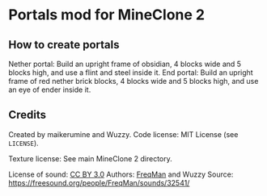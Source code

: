 # Portals mod for MineClone 2
## How to create portals

Nether portal: Build an upright frame of obsidian, 4 blocks wide and 5 blocks high, and use a flint and steel inside it.
End portal: Build an upright frame of red nether brick blocks, 4 blocks wide and 5 blocks high, and use an eye of ender inside it.

## Credits
Created by maikerumine and Wuzzy.
Code license: MIT License (see `LICENSE`).

Texture license: See main MineClone 2 directory.

License of sound: [CC BY 3.0](http://creativecommons.org/licenses/by/3.0/)
Authors: [FreqMan](https://freesound.org/people/FreqMan/) and Wuzzy
Source: <https://freesound.org/people/FreqMan/sounds/32541/>
